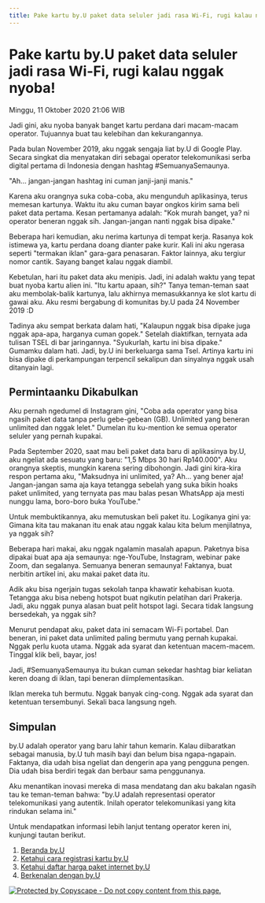 ```yaml
---
title: Pake kartu by.U paket data seluler jadi rasa Wi-Fi, rugi kalau nggak nyoba!
---
```

# Pake kartu by.U paket data seluler jadi rasa Wi-Fi, rugi kalau nggak nyoba!

Minggu, 11 Oktober 2020 21:06 WIB

Jadi gini, aku nyoba banyak banget kartu perdana dari macam-macam operator. Tujuannya buat tau kelebihan dan kekurangannya.

Pada bulan November 2019, aku nggak sengaja liat by.U di Google Play. Secara singkat dia menyatakan diri sebagai operator telekomunikasi serba digital pertama di Indonesia dengan hashtag #SemuanyaSemaunya.

"Ah... jangan-jangan hashtag ini cuman janji-janji manis."

Karena aku orangnya suka coba-coba, aku mengunduh aplikasinya, terus memesan kartunya. Waktu itu aku cuman bayar ongkos kirim sama beli paket data pertama. Kesan pertamanya adalah: "Kok murah banget, ya? ni operator beneran nggak sih. Jangan-jangan nanti nggak bisa dipake."

Beberapa hari kemudian, aku nerima kartunya di tempat kerja. Rasanya kok istimewa ya, kartu perdana doang dianter pake kurir. Kali ini aku ngerasa seperti "termakan iklan" gara-gara penasaran. Faktor lainnya, aku tergiur nomor cantik. Sayang banget kalau nggak diambil.

Kebetulan, hari itu paket data aku menipis. Jadi, ini adalah waktu yang tepat buat nyoba kartu alien ini. "Itu kartu apaan, sih?" Tanya teman-teman saat aku membolak-balik kartunya, lalu akhirnya memasukkannya ke slot kartu di gawai aku. Aku resmi bergabung di komunitas by.U pada 24 November 2019 :D

Tadinya aku sempat berkata dalam hati, "Kalaupun nggak bisa dipake juga nggak apa-apa, harganya cuman gopek." Setelah diaktifkan, ternyata ada tulisan TSEL di bar jaringannya. "Syukurlah, kartu ini bisa dipake." Gumamku dalam hati. Jadi, by.U ini berkeluarga sama Tsel. Artinya kartu ini bisa dipake di perkampungan terpencil sekalipun dan sinyalnya nggak usah ditanyain lagi.

## Permintaanku Dikabulkan

Aku pernah ngedumel di Instagram gini, "Coba ada operator yang bisa ngasih paket data tanpa perlu gebe-gebean (GB). Unlimited yang beneran unlimited dan nggak lelet." Dumelan itu ku-mention ke semua operator seluler yang pernah kupakai.

Pada September 2020, saat mau beli paket data baru di aplikasinya by.U, aku ngeliat ada sesuatu yang baru: "1,5 Mbps 30 hari Rp140.000". Aku orangnya skeptis, mungkin karena sering dibohongin. Jadi gini kira-kira respon pertama aku, "Maksudnya ini unlimited, ya? Ah... yang bener aja! Jangan-jangan sama aja kaya tetangga sebelah yang suka bikin hoaks paket unlimited, yang ternyata pas mau balas pesan WhatsApp aja mesti nunggu lama, boro-boro buka YouTube."

Untuk membuktikannya, aku memutuskan beli paket itu. Logikanya gini ya: Gimana kita tau makanan itu enak atau nggak kalau kita belum menjilatnya, ya nggak sih?

Beberapa hari makai, aku nggak ngalamin masalah apapun. Paketnya bisa dipakai buat apa aja semaunya: nge-YouTube, Instagram, webinar pake Zoom, dan segalanya. Semuanya beneran semaunya! Faktanya, buat nerbitin artikel ini, aku makai paket data itu.

Adik aku bisa ngerjain tugas sekolah tanpa khawatir kehabisan kuota. Tetangga aku bisa nebeng hotspot buat ngikutin pelatihan dari Prakerja. Jadi, aku nggak punya alasan buat pelit hotspot lagi. Secara tidak langsung bersedekah, ya nggak sih?

Menurut pendapat aku, paket data ini semacam Wi-Fi portabel. Dan beneran, ini paket data unlimited paling bermutu yang pernah kupakai. Nggak perlu kuota utama. Nggak ada syarat dan ketentuan macem-macem. Tinggal klik beli, bayar, jos!

Jadi, #SemuanyaSemaunya itu bukan cuman sekedar hashtag biar keliatan keren doang di iklan, tapi beneran diimplementasikan.

Iklan mereka tuh bermutu. Nggak banyak cing-cong. Nggak ada syarat dan ketentuan tersembunyi. Sekali baca langsung ngeh.

## Simpulan

by.U adalah operator yang baru lahir tahun kemarin. Kalau diibaratkan sebagai manusia, by.U tuh masih bayi dan belum bisa ngapa-ngapain. Faktanya, dia udah bisa ngeliat dan dengerin apa yang pengguna pengen. Dia udah bisa berdiri tegak dan berbaur sama penggunanya.

Aku menantikan inovasi mereka di masa mendatang dan aku bakalan ngasih tau ke teman-teman bahwa: "by.U adalah representasi operator telekomunikasi yang autentik. Inilah operator telekomunikasi yang kita rindukan selama ini."

Untuk mendapatkan informasi lebih lanjut tentang operator keren ini, kunjungi tautan berikut.

1. [Beranda by.U](https://www.byu.id/id)
2. [Ketahui cara registrasi kartu by.U](https://jalantikus.com/tips/cara-registrasi-kartu-byu/)
3. [Ketahui daftar harga paket internet by.U](https://jalantikus.com/tips/daftar-harga-paket-internet-byu/)
4. [Berkenalan dengan by.U](https://jalantikus.com/apps/by-u/)

[ ![Protected by Copyscape - Do not copy content from this page.](//banners.copyscape.com/img/copyscape-banner-black-200x25.png) ](http://www.copyscape.com/)

